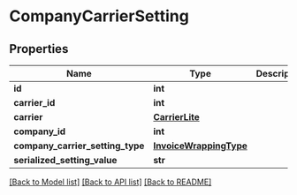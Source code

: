 # CompanyCarrierSetting

## Properties
Name | Type | Description | Notes
------------ | ------------- | ------------- | -------------
**id** | **int** |  | [optional] 
**carrier_id** | **int** |  | [optional] 
**carrier** | [**CarrierLite**](CarrierLite.md) |  | [optional] 
**company_id** | **int** |  | [optional] 
**company_carrier_setting_type** | [**InvoiceWrappingType**](InvoiceWrappingType.md) |  | [optional] 
**serialized_setting_value** | **str** |  | [optional] 

[[Back to Model list]](../README.md#documentation-for-models) [[Back to API list]](../README.md#documentation-for-api-endpoints) [[Back to README]](../README.md)

